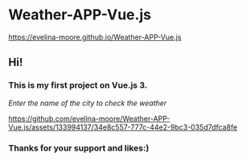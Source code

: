 # Weather-APP-Vue.js

https://evelina-moore.github.io/Weather-APP-Vue.js

## Hi!
### This is my first project on Vue.js 3.

*Enter the name of the city to check the weather*


https://github.com/evelina-moore/Weather-APP-Vue.js/assets/133994137/34e8c557-777c-44e2-9bc3-035d7dfca8fe


### Thanks for your support and likes:)